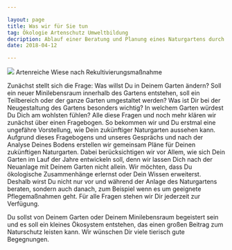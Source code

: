 ```yaml
---

layout: page
title: Was wir für Sie tun
tag: Ökologie Artenschutz Umweltbildung
decription: Ablauf einer Beratung und Planung eines Naturgartens durch EcoNinjas
date: 2018-04-12

---
```


<span class="image right">
<img src="/images/Wiese2.jpg">
Artenreiche Wiese nach
Rekultivierungsmaßnahme
</span>

Zunächst stellt sich die Frage: Was willst Du in Deinem Garten ändern? Soll ein neuer Minilebensraum innerhalb des Gartens entstehen, soll ein Teilbereich oder der ganze Garten umgestaltet werden? Was ist Dir bei der Neugestaltung des Gartens besonders wichtig? In welchem Garten würdest Du Dich am wohlsten fühlen? Alle diese Fragen und noch mehr klären wir zunächst über einen Fragebogen. So bekommen wir und Du erstmal eine ungefähre Vorstellung, wie Dein zukünftiger Naturgarten aussehen kann. Aufgrund dieses Fragebogens und unseres Gesprächs und nach der Analyse Deines Bodens erstellen wir gemeinsam Pläne für Deinen zukünftigen Naturgarten. Dabei berücksichtigen wir vor Allem, wie sich Dein Garten im Lauf der Jahre entwickeln soll, denn wir lassen Dich nach der Neuanlage mit Deinem Garten nicht allein. Wir möchten, dass Du ökologische Zusammenhänge erlernst oder Dein Wissen erweiterst. Deshalb wirst Du nicht nur vor und während der Anlage des Naturgartens beraten, sondern auch danach, zum Beispiel wenn es um geeignete Pflegemaßnahmen geht. Für alle Fragen stehen wir Dir jederzeit zur Verfügung.

Du sollst von Deinem Garten oder Deinem Minilebensraum begeistert sein und es soll ein kleines Ökosystem entstehen, das einen großen Beitrag zum Naturschutz leisten kann. Wir wünschen Dir viele tierisch gute Begegnungen.



